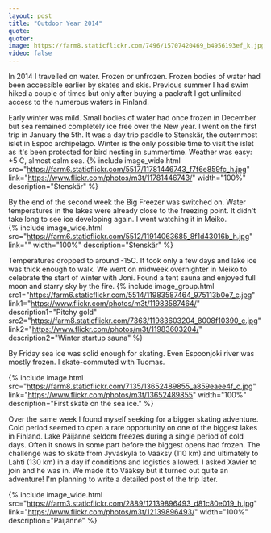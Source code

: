 ```yaml
---
layout: post
title: "Outdoor Year 2014"
quote: 
quoter:
image: https://farm8.staticflickr.com/7496/15707420469_b4956193ef_k.jpg
video: false
---
```


In 2014 I travelled on water. Frozen or unfrozen. Frozen bodies of water had been accessible earlier by skates and skis. 
Previous summer I had swim hiked a couple of times but only after buying a packraft I got unlimited access to the numerous waters in Finland.

Early winter was mild. Small bodies of water had once frozen in December but sea remained completely ice free over the New year. 
I went on the first trip in January the 5th. It was a day trip paddle to Stenskär, the outernmost islet in Espoo archipelago. 
Winter is the only possible time to visit the islet as it's been protected for bird nesting in summertime. 
Weather was easy: +5 C, almost calm sea. 
{% include image_wide.html src="https://farm6.staticflickr.com/5517/11781446743_f7f6e859fc_h.jpg" link="https://www.flickr.com/photos/m3t/11781446743/" width="100%" description="Stenskär" %}

By the end of the second week the Big Freezer was switched on. Water temperatures in the lakes were already close to the freezing point. 
It didn't take long to see ice developing again. I went watching it in Meiko.  
{% include image_wide.html src="https://farm6.staticflickr.com/5512/11914063685_8f1d43016b_h.jpg" link="" width="100%" description="Stenskär" %}

Temperatures dropped to around -15C. It took only a few days and lake ice was thick enough to walk. 
We went on midweek overnighter in Meiko to celebrate the start of winter with Joni. 
Found a tent sauna and enjoyed full moon and starry sky by the fire. 
{% include image_group.html src1="https://farm6.staticflickr.com/5514/11983587464_975113b0e7_c.jpg" link1="https://www.flickr.com/photos/m3t/11983587464/" description1="Pitchy gold" src2="https://farm8.staticflickr.com/7363/11983603204_8008f10390_c.jpg" link2="https://www.flickr.com/photos/m3t/11983603204/" description2="Winter startup sauna" %}

By Friday sea ice was solid enough for skating. Even Espoonjoki river was mostly frozen. I skate-commuted with Tuomas. 

{% include image.html src="https://farm8.staticflickr.com/7135/13652489855_a859eaee4f_c.jpg" link="https://www.flickr.com/photos/m3t/13652489855" width="100%" description="First skate on the sea ice." %}

Over the same week I found myself seeking for a bigger skating adventure. Cold period seemed to open a rare opportunity on one of the 
biggest lakes in Finland. Lake Päijänne seldom freezes during a single period of cold days. Often it snows in some part before the 
biggest opens had frozen. The challenge was to skate from Jyväskylä to Vääksy (110 km) and ultimately to Lahti (130 km) in a day 
if conditions and logistics allowed. I asked Xavier to join and he was in. We made it to Vääksy but it turned out quite an adventure! 
I'm planning to write a detailed post of the trip later.

{% include image_wide.html src="https://farm3.staticflickr.com/2889/12139896493_d81c80e019_h.jpg" link="https://www.flickr.com/photos/m3t/12139896493/" width="100%" description="Päijänne" %}

